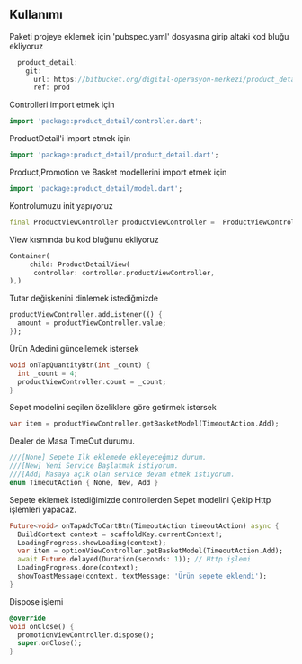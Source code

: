 <!-- 
Türkcell Siparişim uygulamasının ürün profil ekranının detay kısmını kapsamaktadır. 
-->

## Kullanımı

Paketi projeye eklemek için 'pubspec.yaml' dosyasına girip altaki kod bluğu ekliyoruz 
```dart
  product_detail:
    git:
      url: https://bitbucket.org/digital-operasyon-merkezi/product_detail_public.git
      ref: prod
```

Controlleri import etmek için
```dart
import 'package:product_detail/controller.dart';
```

ProductDetail'i import etmek için
```dart
import 'package:product_detail/product_detail.dart';
```

Product,Promotion ve Basket modellerini import etmek için 
```dart
import 'package:product_detail/model.dart';
```

Kontrolumuzu init yapıyoruz
```dart
final ProductViewController productViewController =  ProductViewController(orderItem,productDetailModel);
```

View kısmında bu kod bluğunu ekliyoruz
```dart
Container(
     child: ProductDetailView(
      controller: controller.productViewController,
),)
```

Tutar değişkenini dinlemek istediğmizde
```dart
productViewController.addListener(() {   
  amount = productViewController.value;
});
```
 
Ürün Adedini güncellemek istersek
```dart
void onTapQuantityBtn(int _count) {
  int _count = 4;
  productViewController.count = _count;
}
```

Sepet modelini seçilen özeliklere göre getirmek istersek
```dart
var item = productViewController.getBasketModel(TimeoutAction.Add);
```

Dealer de Masa TimeOut durumu.
```dart
///[None] Sepete Ilk eklemede ekleyeceğmiz durum.
///[New] Yeni Service Başlatmak istiyorum.
///[Add] Masaya açık olan service devam etmek istiyorum.
enum TimeoutAction { None, New, Add }
```

Sepete eklemek istediğimizde controllerden Sepet modelini Çekip Http işlemleri yapacaz.
```dart
Future<void> onTapAddToCartBtn(TimeoutAction timeoutAction) async {
  BuildContext context = scaffoldKey.currentContext!;
  LoadingProgress.showLoading(context);
  var item = optionViewController.getBasketModel(TimeoutAction.Add);
  await Future.delayed(Duration(seconds: 1)); // Http işlemi
  LoadingProgress.done(context);
  showToastMessage(context, textMessage: 'Ürün sepete eklendi');
}
```

Dispose işlemi
```dart
@override
void onClose() {
  promotionViewController.dispose();   
  super.onClose();
}
```

